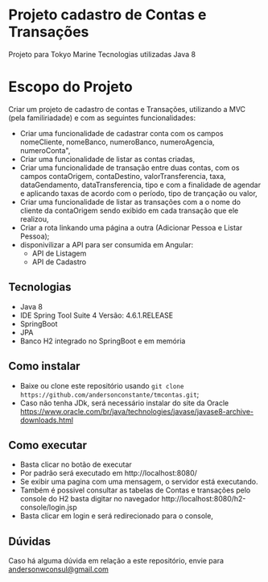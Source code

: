# Projeto cadastro de Contas e Transações

Projeto para Tokyo Marine
Tecnologias utilizadas Java 8


# Escopo do Projeto

Criar um projeto de cadastro de contas e Transações, utilizando a MVC (pela familiriadade) e com as seguintes funcionalidades:

- Criar uma funcionalidade de cadastrar conta com os campos nomeCliente, nomeBanco, numeroBanco, numeroAgencia, numeroConta",
- Criar uma funcionalidade de listar as contas criadas,
- Criar uma funcionalidade de transação entre duas contas, com os campos contaOrigem, contaDestino, valorTransferencia, taxa, dataGendamento, dataTransferencia, tipo e com a finalidade de agendar e aplicando taxas de acordo com o período, tipo de trançação ou valor,
- Criar uma funcionalidade de listar as transações com a o nome do cliente da contaOrigem sendo  exibido em cada transação que ele realizou,
- Criar a rota linkando uma página a outra (Adicionar Pessoa e Listar Pessoa);
- disponivilizar a API para ser consumida em Angular:
	- API de Listagem
	- API de Cadastro

## Tecnologias

- Java 8
- IDE Spring Tool Suite 4 
  Versão: 4.6.1.RELEASE
- SpringBoot
- JPA
- Banco H2 integrado no SpringBoot e em memória


## Como instalar

- Baixe ou clone este repositório usando `git clone https://github.com/andersonconstante/tmcontas.git`;
- Caso não tenha JDk, será necessário instalar do site da Oracle https://www.oracle.com/br/java/technologies/javase/javase8-archive-downloads.html

## Como executar

- Basta clicar no botão de executar
- Por padrão será executado em http://localhost:8080/
- Se exibir uma pagina com uma mensagem, o servidor está executando.
- Também é possivel consultar as tabelas de Contas e transações pelo console do H2 basta digitar no navegador http://localhost:8080/h2-console/login.jsp
- Basta clicar em login e será redirecionado para o console,


## Dúvidas
Caso há alguma dúvida em relação a este repositório, envie para andersonwconsul@gmail.com
